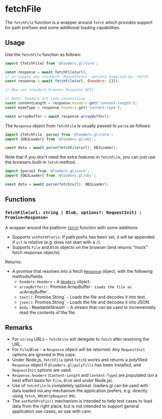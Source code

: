 # fetchFile

The `fetchFile` function is a wrapper around `fetch` which provides support for path prefixes and some additional loading capabilities.

## Usage

Use the `fetchFile` function as follows:

```js
import {fetchFile} from '@loaders.gl/core';

const response = await fetchFile(url);
// or supply any standard `RequestInit` options expected by `fetch`
const response = await fetchFile(url, {headers: {}});

// Now use standard browser Response APIs

// Note: headers are case-insensitive
const contentLength = response.headers.get('content-length');
const mimeType = response.headers.get('content-type');

const arrayBuffer = await response.arrayBuffer();
```

The `Response` object from `fetchFile` is usually passed to `parse` as follows:

```js
import {fetchFile, parse} from '@loaders.gl/core';
import {OBJLoader} from '@loaders.gl/obj';

const data = await parse(fetchFile(url), OBJLoader);
```

Note that if you don't need the extra features in `fetchFile`, you can just use the browsers built-in `fetch` method.

```js
import {parse} from '@loaders.gl/core';
import {OBJLoader} from '@loaders.gl/obj';

const data = await parse(fetch(url), OBJLoader);
```

## Functions

### `fetchFile(url: string | Blob, options?: RequestInit) : Promise<Response>`

A wrapper around the platform [`fetch`](https://developer.mozilla.org/en-US/docs/Web/API/fetch) function with some additions:

- Supports `setPathPrefix`: If path prefix has been set, it will be appended if `url` is relative (e.g. does not start with a `/`).
- Supports `File` and `Blob` objects on the browser (and returns "mock" fetch response objects).

Returns:

- A promise that resolves into a fetch [`Response`](https://developer.mozilla.org/en-US/docs/Web/API/Response) object, with the following methods/fields:
  - `headers`: `Headers` - A [`Headers`](https://developer.mozilla.org/en-US/docs/Web/API/Headers) object.
  - `arrayBuffer()`: Promise.ArrayBuffer`- Loads the file as an`ArrayBuffer`.
  - `text()`: Promise.String` - Loads the file and decodes it into text.
  - `json()`: Promise.String` - Loads the file and decodes it into JSON.
  - `body` : ReadableStream` - A stream that can be used to incrementally read the contents of the file.

## Remarks

- For `string` URLs - `fetchFile` will delegate to `fetch` after resolving the URL.
- For `File`/`Blob` - a `Response` object will be returned. Any `RequestInit` options are ignored in this case.
- Under Node.js, `fetchFile` (and `fetch`) works and returns a polyfilled `Response` object if `@loaders.gl/polyfills` has been installed, and `RequestInit` options are used.
- `Response.headers` (`Content-Length` and `Content-Type`) are populated (on a best effort basis for `File`, `Blob` and under Node.js).
- Use of `fetchFile` is completely optional. loaders.gl can be used with data loaded via any mechanism the application prefers, e.g. directly using `fetch`, `XMLHttpRequest` etc.
- The `setPathPrefix()` mechanism is intended to help test cases to load data from the right place, but is not intended to support general application use cases, so use with care.
